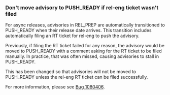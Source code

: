 ### Don't move advisory to PUSH_READY if rel-eng ticket wasn't filed

For async releases, advisories in REL_PREP are automatically transitioned
to PUSH_READY when their release date arrives.  This transition includes
automatically filing an RT ticket for rel-eng to push the advisory.

Previously, if filing the RT ticket failed for any reason, the advisory
would be moved to PUSH_READY with a comment asking for the RT ticket to
be filed manually. In practice, that was often missed, causing advisories
to stall in PUSH_READY.

This has been changed so that advisories will not be moved to PUSH_READY
unless the rel-eng RT ticket can be filed successfully.

For more information, please see
[Bug 1080406](https://bugzilla.redhat.com/show_bug.cgi?id=1080406).
